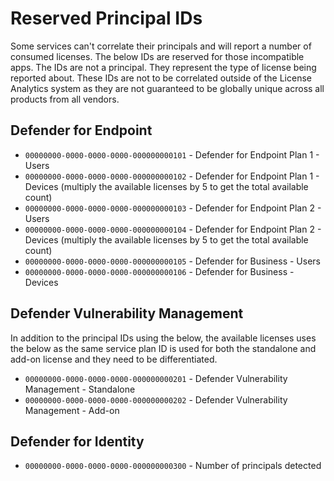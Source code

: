 # Reserved Principal IDs

Some services can't correlate their principals and will report a number of consumed licenses. The below IDs are reserved for those incompatible apps.
The IDs are not a principal. They represent the type of license being reported about. These IDs are not to be correlated outside of the License Analytics system as they are not guaranteed to be globally unique across all products from all vendors.

## Defender for Endpoint

- `00000000-0000-0000-0000-000000000101` - Defender for Endpoint Plan 1 - Users
- `00000000-0000-0000-0000-000000000102` - Defender for Endpoint Plan 1 - Devices (multiply the available licenses by 5 to get the total available count)
- `00000000-0000-0000-0000-000000000103` - Defender for Endpoint Plan 2 - Users
- `00000000-0000-0000-0000-000000000104` - Defender for Endpoint Plan 2 - Devices (multiply the available licenses by 5 to get the total available count)
- `00000000-0000-0000-0000-000000000105` - Defender for Business - Users
- `00000000-0000-0000-0000-000000000106` - Defender for Business - Devices

## Defender Vulnerability Management

In addition to the principal IDs using the below, the available licenses uses the below as the same service plan ID is used for both the standalone and add-on license and they need to be differentiated.

- `00000000-0000-0000-0000-000000000201` - Defender Vulnerability Management - Standalone
- `00000000-0000-0000-0000-000000000202` - Defender Vulnerability Management - Add-on

## Defender for Identity

- `00000000-0000-0000-0000-000000000300` - Number of principals detected
